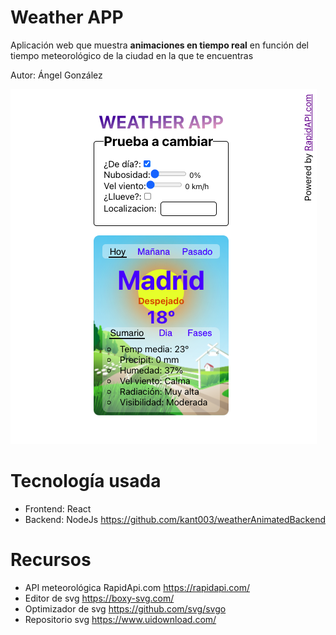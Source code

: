 # Weather APP

Aplicación web que muestra **animaciones en tiempo real** en función del tiempo meteorológico de la ciudad en la que te encuentras

Autor: Ángel González

![weatherapp](portada.png)


# Tecnología usada

- Frontend: React
- Backend: NodeJs https://github.com/kant003/weatherAnimatedBackend

# Recursos

- API meteorológica RapidApi.com https://rapidapi.com/
- Editor de svg https://boxy-svg.com/
- Optimizador de svg https://github.com/svg/svgo
- Repositorio svg https://www.uidownload.com/
